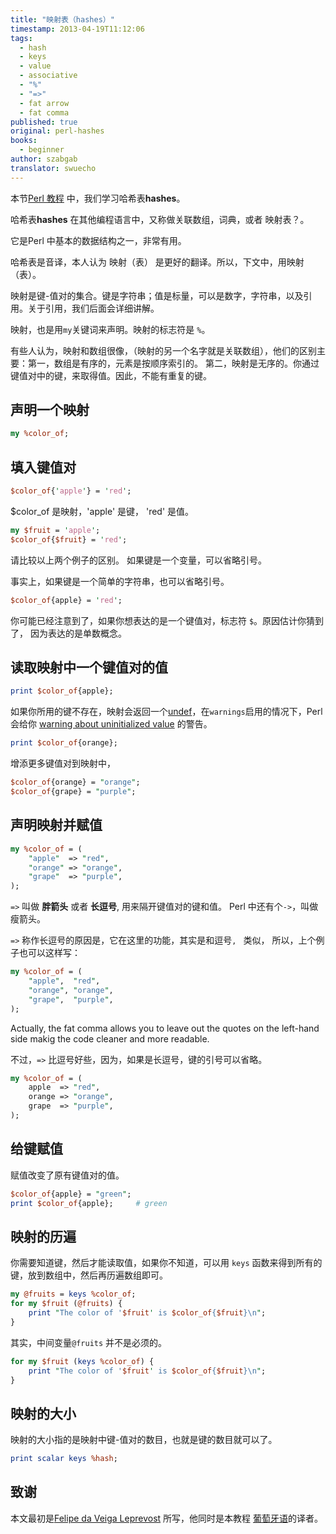 ```yaml
---
title: "映射表（hashes）"
timestamp: 2013-04-19T11:12:06
tags:
  - hash
  - keys
  - value
  - associative
  - "%"
  - "=>"
  - fat arrow
  - fat comma
published: true
original: perl-hashes
books:
  - beginner
author: szabgab
translator: swuecho
---
```




本节[Perl 教程](/perl-tutorial) 中，我们学习哈希表<b>hashes</b>。

哈希表<b>hashes</b> 在其他编程语言中，又称做关联数组，词典，或者 映射表？。

它是Perl 中基本的数据结构之一，非常有用。

哈希表是音译，本人认为 映射（表） 是更好的翻译。所以，下文中，用映射（表）。



映射是键-值对的集合。键是字符串；值是标量，可以是数字，字符串，以及引用。关于引用，我们后面会详细讲解。

映射，也是用`my`关键词来声明。映射的标志符是 `%`。

有些人认为，映射和数组很像，（映射的另一个名字就是关联数组），他们的区别主要：第一，数组是有序的，元素是按顺序索引的。
第二，映射是无序的。你通过键值对中的键，来取得值。因此，不能有重复的键。

## 声明一个映射

```perl
my %color_of;
```

## 填入键值对


```perl
$color_of{'apple'} = 'red';
```

$color_of 是映射，'apple' 是键， 'red' 是值。




```perl
my $fruit = 'apple';
$color_of{$fruit} = 'red';
```

请比较以上两个例子的区别。
如果键是一个变量，可以省略引号。

事实上，如果键是一个简单的字符串，也可以省略引号。

```perl
$color_of{apple} = 'red';
```

你可能已经注意到了，如果你想表达的是一个键值对，标志符 `$`。原因估计你猜到了， 因为表达的是单数概念。

## 读取映射中一个键值对的值

```perl
print $color_of{apple};
```


如果你所用的键不存在，映射会返回一个[undef](/undef-and-defined-in-perl)，在`warnings`启用的情况下，Perl会给你
[warning about uninitialized value](/use-of-uninitialized-value) 的警告。

```perl
print $color_of{orange};
```

增添更多键值对到映射中，

```perl
$color_of{orange} = "orange";
$color_of{grape} = "purple";
```

## 声明映射并赋值

```perl
my %color_of = (
    "apple"  => "red",
    "orange" => "orange",
    "grape"  => "purple",
);
```

`=>` 叫做 <b>胖箭头</b> 或者 <b>长逗号</b>, 用来隔开键值对的键和值。
Perl 中还有个`->`，叫做瘦箭头。

`=>` 称作长逗号的原因是，它在这里的功能，其实是和逗号`, ` 类似， 所以，上个例子也可以这样写：


```perl
my %color_of = (
    "apple",  "red",
    "orange", "orange",
    "grape",  "purple",
);
```

Actually, the fat comma allows you to leave out the quotes on the left-hand side makig the code cleaner
and more readable.

不过，`=>` 比逗号好些，因为，如果是长逗号，键的引号可以省略。

```perl
my %color_of = (
    apple  => "red",
    orange => "orange",
    grape  => "purple",
);
```

## 给键赋值

赋值改变了原有键值对的值。

```perl
$color_of{apple} = "green";
print $color_of{apple};     # green
```



## 映射的历遍

你需要知道键，然后才能读取值，如果你不知道，可以用 `keys`
函数来得到所有的键，放到数组中，然后再历遍数组即可。

```perl
my @fruits = keys %color_of;
for my $fruit (@fruits) {
    print "The color of '$fruit' is $color_of{$fruit}\n";
}
```



其实，中间变量`@fruits` 并不是必须的。

```perl
for my $fruit (keys %color_of) {
    print "The color of '$fruit' is $color_of{$fruit}\n";
}
```


## 映射的大小


映射的大小指的是映射中键-值对的数目，也就是键的数目就可以了。

```perl
print scalar keys %hash;
```

## 致谢
本文最初是[Felipe da Veiga Leprevost](http://www.leprevost.com.br/) 所写，他同时是本教程
[葡萄牙语](https://br.perlmaven.com/)的译者。



